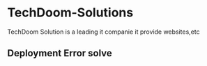 # TechDoom-Solutions
TechDoom Solution is a leading it companie it provide websites,etc
## Deployment Error solve
